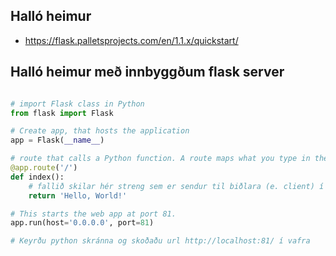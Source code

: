 ## Halló heimur 
- https://flask.palletsprojects.com/en/1.1.x/quickstart/

## Halló heimur með innbyggðum flask server

```python

# import Flask class in Python
from flask import Flask

# Create app, that hosts the application
app = Flask(__name__)

# route that calls a Python function. A route maps what you type in the browser (the url) to a Python function.
@app.route('/')
def index():
    # fallið skilar hér streng sem er sendur til biðlara (e. client) í vafra.
    return 'Hello, World!'

# This starts the web app at port 81. 
app.run(host='0.0.0.0', port=81)

# Keyrðu python skránna og skoðaðu url http://localhost:81/ í vafra
```
